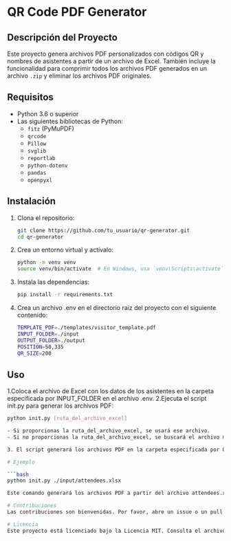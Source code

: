 # QR Code PDF Generator

## Descripción del Proyecto

Este proyecto genera archivos PDF personalizados con códigos QR y nombres de asistentes a partir de un archivo de Excel. También incluye la funcionalidad para comprimir todos los archivos PDF generados en un archivo `.zip` y eliminar los archivos PDF originales.

## Requisitos

- Python 3.6 o superior
- Las siguientes bibliotecas de Python:
  - `fitz` (PyMuPDF)
  - `qrcode`
  - `Pillow`
  - `svglib`
  - `reportlab`
  - `python-dotenv`
  - `pandas`
  - `openpyxl`

## Instalación

1. Clona el repositorio:

   ```bash
   git clone https://github.com/tu_usuario/qr-generator.git
   cd qr-generator

2. Crea un entorno virtual y actívalo:

   ```bash
   python -m venv venv
   source venv/bin/activate  # En Windows, usa `venv\Scripts\activate`

3. Instala las dependencias:

   ```bash
   pip install -r requirements.txt

4. Crea un archivo .env en el directorio raíz del proyecto con el siguiente contenido:

   ```bash
   TEMPLATE_PDF=./templates/visitor_template.pdf
   INPUT_FOLDER=./input
   OUTPUT_FOLDER=./output
   POSITION=50,335
   QR_SIZE=200

## Uso
1.Coloca el archivo de Excel con los datos de los asistentes en la carpeta especificada por INPUT_FOLDER en el archivo .env.
2.Ejecuta el script init.py para generar los archivos PDF:

   ```bash
   python init.py [ruta_del_archivo_excel]

- Si proporcionas la ruta_del_archivo_excel, se usará ese archivo.
- Si no proporcionas la ruta_del_archivo_excel, se buscará el archivo más reciente en la carpeta especificada por INPUT_FOLDER.

3. El script generará los archivos PDF en la carpeta especificada por OUTPUT_FOLDER y luego comprimirá todos los archivos PDF en un archivo .zip con la fecha y hora de ejecución en el nombre.

# Ejemplo

   ```bash
   python init.py ./input/attendees.xlsx

Este comando generará los archivos PDF a partir del archivo attendees.xlsx y los comprimirá en un archivo .zip.

# Contribuciones 
Las contribuciones son bienvenidas. Por favor, abre un issue o un pull request para discutir cualquier cambio que te gustaría realizar.

# Licencia
Este proyecto está licenciado bajo la Licencia MIT. Consulta el archivo LICENSE para más detalles.